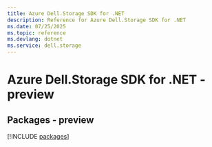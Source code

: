```yaml
---
title: Azure Dell.Storage SDK for .NET
description: Reference for Azure Dell.Storage SDK for .NET
ms.date: 07/25/2025
ms.topic: reference
ms.devlang: dotnet
ms.service: dell.storage
---
```

# Azure Dell.Storage SDK for .NET - preview
## Packages - preview
[!INCLUDE [packages](dell.storage-index.md)]